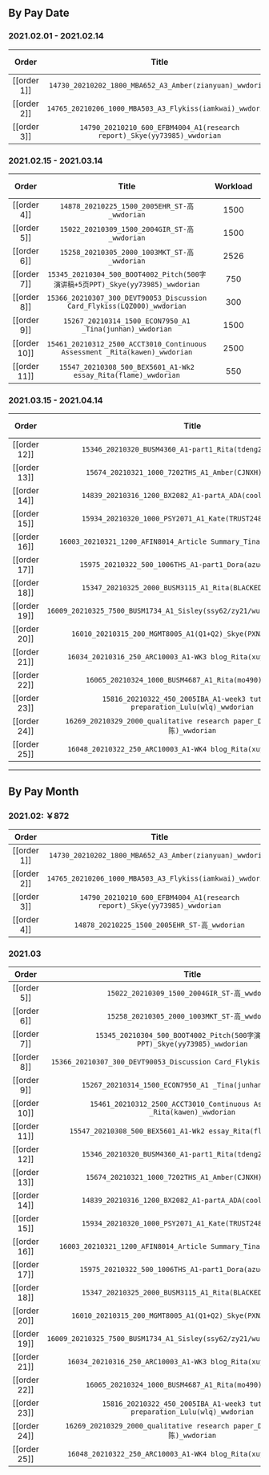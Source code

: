 ## By Pay Date

### 2021.02.01 - 2021.02.14

|    Order    |                                  Title                                   | Workload |  Due Time   |   PS Week   |
|:-----------:|:------------------------------------------------------------------------:|:--------:|:-----------:|:-----------:|
| [[order 1]] |         `14730_20210202_1800_MBA652_A3_Amber(zianyuan)_wwdorian`         |   1800   | 02.02 24:00 | 02.01-02.07 |
| [[order 2]] |        `14765_20210206_1000_MBA503_A3_Flykiss(iamkwai)_wwdorian`         |   1184   | 02.06 22:00 | 02.01-02.07 |
| [[order 3]] | `14790_20210210_600_EFBM4004_A1(research report)_Skye(yy73985)_wwdorian` |   732    | 02.10 24:00 | 02.08-02.14 |

### 2021.02.15 - 2021.03.14

|    Order     |                                     Title                                      | Workload |  Due Time   |   PS Week   |
|:------------:|:------------------------------------------------------------------------------:|:--------:|:-----------:|:-----------:|
| [[order 4]]  |                  `14878_20210225_1500_2005EHR_ST-高_wwdorian`                  |   1500   | 02.25 18:00 | 02.22-02.28 |
| [[order 5]]  |                  `15022_20210309_1500_2004GIR_ST-高_wwdorian`                  |   1500   | 03.09 18:00 | 02.22-02.28 |
| [[order 6]]  |                  `15258_20210305_2000_1003MKT_ST-高_wwdorian`                  |   2526   | 03.05 18:00 | 03.01-03.07 |
| [[order 7]]  | `15345_20210304_500_BOOT4002_Pitch(500字演讲稿+5页PPT)_Skye(yy73985)_wwdorian` |   750    | 03.04 21:00 | 03.01-03.07 |
| [[order 8]]  |    `15366_20210307_300_DEVT90053_Discussion Card_Flykiss(LQZ000)_wwdorian`     |   300    | 03.07 22:00 | 03.01-03.07 |
| [[order 9]]  |            `15267_20210314_1500_ECON7950_A1 _Tina(junhan)_wwdorian`            |   1500   | 03.14 24:00 | 03.08-03.14 |
| [[order 10]] |   `15461_20210312_2500_ACCT3010_Continuous Assessment _Rita(kawen)_wwdorian`   |   2500   | 03.12 22:00 | 03.08-03.14 |
| [[order 11]] |         `15547_20210308_500_BEX5601_A1-Wk2 essay_Rita(flame)_wwdorian`         |   550    | 03.08 20:00 | 03.08-03.14 |

### 2021.03.15 - 2021.04.14

|    Order     |                                     Title                                     | Workload |  Due Time   |   PS Week   |
|:------------:|:-----------------------------------------------------------------------------:|:--------:|:-----------:|:-----------:|
| [[order 12]] |           `15346_20210320_BUSM4360_A1-part1_Rita(tdeng2)_wwdorian`            |   1000   | 03.20 20:00 | 03.15-03.21 |
| [[order 13]] |            `15674_20210321_1000_7202THS_A1_Amber(CJNXH)_wwdorian`             |   1000   | 03.21 24:00 | 03.15-03.21 |
| [[order 14]] |           `14839_20210316_1200_BX2082_A1-partA_ADA(cool)_wwdorian`            |   1200   | 03.16 18:00 | 03.15-03.21 |
| [[order 15]] |           `15934_20210320_1000_PSY2071_A1_Kate(TRUST248)_wwdorian`            |   2000   | 03.20 24:00 | 03.15-03.21 |
| [[order 16]] |      `16003_20210321_1200_AFIN8014_Article Summary_Tina(vkkie)_wwdorian`      |   1200   | 03.21 24:00 | 03.15-03.21 |
| [[order 17]] |           `15975_20210322_500_1006THS_A1-part1_Dora(azuo)_wwdorian`           |   500    | 03.22 22:00 | 03.15-03.21 |
| [[order 18]] |           `15347_20210325_2000_BUSM3115_A1_Rita(BLACKED)_wwdorian`            |   2000   | 03.25 22:00 |             |
| [[order 19]] |   `16009_20210325_7500_BUSM1734_A1_Sisley(ssy62/zy21/wu14/shi218)_wwdorian`   |   8250   | 03.25 22:00 |             |
| [[order 20]] |         `16010_20210315_200_MGMT8005_A1(Q1+Q2)_Skye(PXN397)_wwdorian`         |   300    | 03.15 24:00 | 03.15-03.21 |
| [[order 21]] |        `16034_20210316_250_ARC10003_A1-WK3 blog_Rita(xuyuan)_wwdorian`        |   250    | 03.16 18:00 | 03.15-03.21 |
| [[order 22]] |            `16065_20210324_1000_BUSM4687_A1_Rita(mo490)_wwdorian`             |   1000   | 03.24 24:00 | 03.15-03.21 |
| [[order 23]] | `15816_20210322_450_2005IBA_A1-week3 tutorial preparation_Lulu(wlq)_wwdorian` |   450    | 03.22 22:00 |             |
| [[order 24]] | `16269_20210329_2000_qualitative research paper_Dora(worthlife-陈)_wwdorian`  |   2000   | 03.29 22:00 |             |
| [[order 25]] |        `16048_20210322_250_ARC10003_A1-WK4 blog_Rita(xuyuan)_wwdorian`        |   250    | 03.22 22:00 |             |




---





## By Pay Month

### 2021.02: ￥872

|    Order    |                                  Title                                   | Workload |
|:-----------:|:------------------------------------------------------------------------:|:--------:|
| [[order 1]] |         `14730_20210202_1800_MBA652_A3_Amber(zianyuan)_wwdorian`         |   1800   |
| [[order 2]] |        `14765_20210206_1000_MBA503_A3_Flykiss(iamkwai)_wwdorian`         |   1184   |
| [[order 3]] | `14790_20210210_600_EFBM4004_A1(research report)_Skye(yy73985)_wwdorian` |   732    |
| [[order 4]] |               `14878_20210225_1500_2005EHR_ST-高_wwdorian`               |   1500   |

### 2021.03

|    Order     |                                     Title                                      | Workload |
|:------------:|:------------------------------------------------------------------------------:|:--------:|
| [[order 5]]  |                  `15022_20210309_1500_2004GIR_ST-高_wwdorian`                  |   1500   |
| [[order 6]]  |                  `15258_20210305_2000_1003MKT_ST-高_wwdorian`                  |   2526   |
| [[order 7]]  | `15345_20210304_500_BOOT4002_Pitch(500字演讲稿+5页PPT)_Skye(yy73985)_wwdorian` |   750    |
| [[order 8]]  |    `15366_20210307_300_DEVT90053_Discussion Card_Flykiss(LQZ000)_wwdorian`     |   300    |
| [[order 9]]  |            `15267_20210314_1500_ECON7950_A1 _Tina(junhan)_wwdorian`            |   1500   |
| [[order 10]] |   `15461_20210312_2500_ACCT3010_Continuous Assessment _Rita(kawen)_wwdorian`   |   2500   |
| [[order 11]] |         `15547_20210308_500_BEX5601_A1-Wk2 essay_Rita(flame)_wwdorian`         |   550    |
| [[order 12]] |            `15346_20210320_BUSM4360_A1-part1_Rita(tdeng2)_wwdorian`            |   1000   |
| [[order 13]] |             `15674_20210321_1000_7202THS_A1_Amber(CJNXH)_wwdorian`             |   1000   |
| [[order 14]] |            `14839_20210316_1200_BX2082_A1-partA_ADA(cool)_wwdorian`            |   1200   |
| [[order 15]] |            `15934_20210320_1000_PSY2071_A1_Kate(TRUST248)_wwdorian`            |   2000   |
| [[order 16]] |      `16003_20210321_1200_AFIN8014_Article Summary_Tina(vkkie)_wwdorian`       |   1200   |
| [[order 17]] |           `15975_20210322_500_1006THS_A1-part1_Dora(azuo)_wwdorian`            |   500    |
| [[order 18]] |            `15347_20210325_2000_BUSM3115_A1_Rita(BLACKED)_wwdorian`            |   2000   |
| [[order 20]] |         `16010_20210315_200_MGMT8005_A1(Q1+Q2)_Skye(PXN397)_wwdorian`          |   300    |
| [[order 19]] |   `16009_20210325_7500_BUSM1734_A1_Sisley(ssy62/zy21/wu14/shi218)_wwdorian`    |   8250   |
| [[order 21]] |        `16034_20210316_250_ARC10003_A1-WK3 blog_Rita(xuyuan)_wwdorian`         |   250    |
| [[order 22]] |             `16065_20210324_1000_BUSM4687_A1_Rita(mo490)_wwdorian`             |   1000   |
| [[order 23]] | `15816_20210322_450_2005IBA_A1-week3 tutorial preparation_Lulu(wlq)_wwdorian`  |   450    |
| [[order 24]] |  `16269_20210329_2000_qualitative research paper_Dora(worthlife-陈)_wwdorian`  |   2000   |
| [[order 25]] |        `16048_20210322_250_ARC10003_A1-WK4 blog_Rita(xuyuan)_wwdorian`         |   250    |


